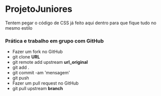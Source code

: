# ProjetoJuniores


Tentem pegar o código de CSS já feito aqui dentro para que fique tudo no mesmo estilo

### Prática e trabalho em grupo com GitHub

- Fazer um fork no GitHub
- git clone **URL**
- git remote add upstream **url_original**
- git add .
- git commit -am 'mensagem'
- git push
- Fazer um pull request no GitHub
- git pull upstream **branch**
